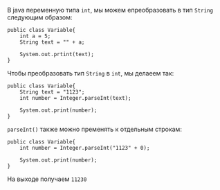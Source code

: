 В java переменную типа `int`, мы можем епреобразовать в тип `String` следующим образом:
```
public class Variable{
	int a = 5;
	String text = "" + a;
	
	System.out.prtint(text);
}
```

Чтобы преобразовать тип `String` в `int`, мы делаеем так:
```
public class Variable{
	String text = "1123";
	int number = Integer.parseInt(text);
	
	System.out.print(number);
}
```

`parseInt()` также можно пременять к отдельным строкам:
```
public class Variable{
	int number = Integer.parseInt("1123" + 0);
	
	System.out.print(number);
}
```
На выходе получаем `11230`